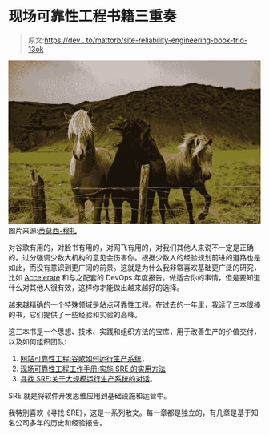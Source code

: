 # 现场可靠性工程书籍三重奏

> 原文:[https://dev . to/mattorb/site-reliability-engineering-book-trio-13ok](https://dev.to/mattorb/site-reliability-engineering-book-trio-13ok)

[![Site Reliability Engineering Book Trio](img/ce783ce5cf608f3d08aed4cb34c68f4f.png)](https://res.cloudinary.com/practicaldev/image/fetch/s--kEQjrZ8v--/c_limit%2Cf_auto%2Cfl_progressive%2Cq_auto%2Cw_880/https://mattorb.com/conteimg/2019/09/timothy-muza-%40timothymuza-4F42IqLRjf4-unsplash.jpg) 图片来源:[蒂莫西-穆扎](https://unsplash.com/@timothymuza)

对谷歌有用的，对脸书有用的，对网飞有用的，对我们其他人来说不一定是正确的。过分强调少数大机构的意见会伤害你。根据少数人的经验规划前进的道路也是如此，而没有意识到更广阔的前景。这就是为什么我非常喜欢基础更广泛的研究，比如 [Accelerate](https://www.amazon.com/Accelerate-Software-Performing-Technology-Organizations/dp/1942788339) 和与之配套的 DevOps 年度报告。做适合你的事情，但是要知道什么对其他人很有效，这样你才能做出越来越好的选择。

越来越精确的一个特殊领域是站点可靠性工程。在过去的一年里，我读了三本很棒的书，它们提供了一些经验和实验的高峰。

这三本书是一个思想、技术、实践和组织方法的宝库，用于改善生产的价值交付，以及如何组织团队:

1.  [网站可靠性工程:谷歌如何运行生产系统](https://www.amazon.com/Site-Reliability-Engineering-Production-Systems/dp/149192912X)，
2.  [现场可靠性工程工作手册:实施 SRE 的实用方法](https://www.amazon.com/Site-Reliability-Workbook-Practical-Implement/dp/1492029505/)
3.  [寻找 SRE:关于大规模运行生产系统的对话](https://www.amazon.com/Seeking-SRE-Conversations-Running-Production/dp/1491978864)。

SRE 就是将软件开发思维应用到基础设施和运营中。

我特别喜欢《寻找 SRE》，这是一系列散文。每一章都是独立的，有几章是基于知名公司多年的历史和经验报告。
